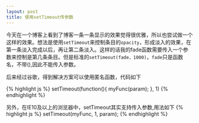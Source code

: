 ```yaml
---
layout: post
title: 使用setTimeout传参数
---
```


今天在一个博客上看到了博客一条一条显示的效果觉得很优雅，所以也尝试做一个这样的效果。想法是使用`setTimeout`来控制条目的`opacity`，形成淡入的效果，在第一条淡入完成以后，再让第二条淡入。这样的话我的fade函数需要传入一个参数来控制是第几条条目。但是标准的`setTimeout(fade，1000)`，`fade`只是函数名，不带(),因此不能传入参数。  

后来经过谷歌，得到解决方案可以使用匿名函数，代码如下

{% highlight js %}
setTimeout(function(){
    myFunc(param);
}, 1)
{% endhighlight %}

另外，在IE10及以上的浏览器中，setTimeout其实支持传入参数,用法如下
{% highlight js %}
setTimeout(myFunc, 1, param);
{% endhighlight %}

